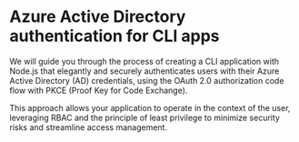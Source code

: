# Azure Active Directory authentication for CLI apps

We will guide you through the process of creating a CLI application with Node.js that elegantly and securely authenticates users with their Azure Active Directory (AD) credentials, using the OAuth 2.0 authorization code flow with PKCE (Proof Key for Code Exchange). 

This approach allows your application to operate in the context of the user, leveraging RBAC and the principle of least privilege to minimize security risks and streamline access management.